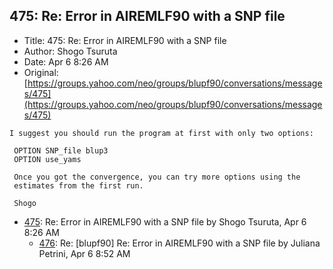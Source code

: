 ## 475: Re: Error in AIREMLF90 with a SNP file

- Title: 475: Re: Error in AIREMLF90 with a SNP file
- Author: Shogo Tsuruta
- Date: Apr 6 8:26 AM
- Original: [https://groups.yahoo.com/neo/groups/blupf90/conversations/messages/475](https://groups.yahoo.com/neo/groups/blupf90/conversations/messages/475)

```
I suggest you should run the program at first with only two options:

 OPTION SNP_file blup3
 OPTION use_yams

 Once you got the convergence, you can try more options using the 
 estimates from the first run.

 Shogo
```

- [475](0475.md): Re: Error in AIREMLF90 with a SNP file by Shogo Tsuruta, Apr 6 8:26 AM
    - [476](0476.md): Re: [blupf90] Re: Error in AIREMLF90 with a SNP file by Juliana Petrini, Apr 6 8:52 AM
